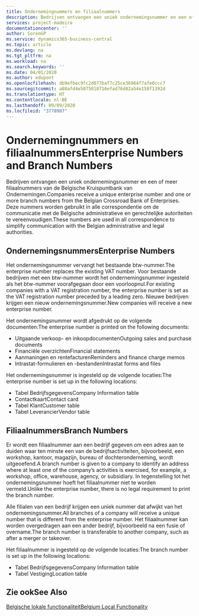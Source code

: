 ```yaml
---
title: Ondernemingnummers en filiaalnummers
description: Bedrijven ontvangen een uniek ondernemingsnummer en een of meer filiaalnummers van de Belgische Kruispuntbank van Ondernemingen. Deze nummers worden gebruikt in alle correspondentie om de communicatie met de Belgische administratieve en gerechtelijke autoriteiten te vereenvoudigen.
services: project-madeira
documentationcenter: ''
author: SorenGP
ms.service: dynamics365-business-central
ms.topic: article
ms.devlang: na
ms.tgt_pltfrm: na
ms.workload: na
ms.search.keywords: ''
ms.date: 04/01/2020
ms.author: edupont
ms.openlocfilehash: db9efbec9fc2d077baf7c25ce36964f7afe0ccc7
ms.sourcegitcommit: a80afd4e5075018716efad76d82a54e158f1392d
ms.translationtype: HT
ms.contentlocale: nl-BE
ms.lasthandoff: 09/09/2020
ms.locfileid: "3778987"
---
```

# <a name="enterprise-numbers-and-branch-numbers"></a><span data-ttu-id="48199-104">Ondernemingnummers en filiaalnummers</span><span class="sxs-lookup"><span data-stu-id="48199-104">Enterprise Numbers and Branch Numbers</span></span>
<span data-ttu-id="48199-105">Bedrijven ontvangen een uniek ondernemingsnummer en een of meer filiaalnummers van de Belgische Kruispuntbank van Ondernemingen.</span><span class="sxs-lookup"><span data-stu-id="48199-105">Companies receive a unique enterprise number and one or more branch numbers from the Belgian Crossroad Bank of Enterprises.</span></span> <span data-ttu-id="48199-106">Deze nummers worden gebruikt in alle correspondentie om de communicatie met de Belgische administratieve en gerechtelijke autoriteiten te vereenvoudigen.</span><span class="sxs-lookup"><span data-stu-id="48199-106">These numbers are used in all correspondence to simplify communication with the Belgian administrative and legal authorities.</span></span>  

## <a name="enterprise-numbers"></a><span data-ttu-id="48199-107">Ondernemingsnummers</span><span class="sxs-lookup"><span data-stu-id="48199-107">Enterprise Numbers</span></span>  
 <span data-ttu-id="48199-108">Het ondernemingsnummer vervangt het bestaande btw-nummer.</span><span class="sxs-lookup"><span data-stu-id="48199-108">The enterprise number replaces the existing VAT number.</span></span> <span data-ttu-id="48199-109">Voor bestaande bedrijven met een btw-nummer wordt het ondernemingsnummer ingesteld als het btw-nummer voorafgegaan door een voorloopnul.</span><span class="sxs-lookup"><span data-stu-id="48199-109">For existing companies with a VAT registration number, the enterprise number is set as the VAT registration number preceded by a leading zero.</span></span> <span data-ttu-id="48199-110">Nieuwe bedrijven krijgen een nieuw ondernemingsnummer.</span><span class="sxs-lookup"><span data-stu-id="48199-110">New companies will receive a new enterprise number.</span></span>  

 <span data-ttu-id="48199-111">Het ondernemingsnummer wordt afgedrukt op de volgende documenten:</span><span class="sxs-lookup"><span data-stu-id="48199-111">The enterprise number is printed on the following documents:</span></span>  

-   <span data-ttu-id="48199-112">Uitgaande verkoop- en inkoopdocumenten</span><span class="sxs-lookup"><span data-stu-id="48199-112">Outgoing sales and purchase documents</span></span>  
-   <span data-ttu-id="48199-113">Financiële overzichten</span><span class="sxs-lookup"><span data-stu-id="48199-113">Financial statements</span></span>  
-   <span data-ttu-id="48199-114">Aanmaningen en rentefacturen</span><span class="sxs-lookup"><span data-stu-id="48199-114">Reminders and finance charge memos</span></span>  
-   <span data-ttu-id="48199-115">Intrastat-formulieren en -bestanden</span><span class="sxs-lookup"><span data-stu-id="48199-115">Intrastat forms and files</span></span>  

<span data-ttu-id="48199-116">Het ondernemingsnummer is ingesteld op de volgende locaties:</span><span class="sxs-lookup"><span data-stu-id="48199-116">The enterprise number is set up in the following locations:</span></span>  

-   <span data-ttu-id="48199-117">Tabel Bedrijfsgegevens</span><span class="sxs-lookup"><span data-stu-id="48199-117">Company Information table</span></span>  
-   <span data-ttu-id="48199-118">Contactkaart</span><span class="sxs-lookup"><span data-stu-id="48199-118">Contact card</span></span>  
-   <span data-ttu-id="48199-119">Tabel Klant</span><span class="sxs-lookup"><span data-stu-id="48199-119">Customer table</span></span>  
-   <span data-ttu-id="48199-120">Tabel Leverancier</span><span class="sxs-lookup"><span data-stu-id="48199-120">Vendor table</span></span>  

## <a name="branch-numbers"></a><span data-ttu-id="48199-121">Filiaalnummers</span><span class="sxs-lookup"><span data-stu-id="48199-121">Branch Numbers</span></span>  
 <span data-ttu-id="48199-122">Er wordt een filiaalnummer aan een bedrijf gegeven om een adres aan te duiden waar ten minste een van de bedrijfsactiviteiten, bijvoorbeeld, een workshop, kantoor, magazijn, bureau of dochteronderneming, wordt uitgeoefend.</span><span class="sxs-lookup"><span data-stu-id="48199-122">A branch number is given to a company to identify an address where at least one of the company’s activities is exercised, for example, a workshop, office, warehouse, agency, or subsidiary.</span></span> <span data-ttu-id="48199-123">In tegenstelling tot het ondernemingsnummer hoeft het filiaalnummer niet te worden vermeld.</span><span class="sxs-lookup"><span data-stu-id="48199-123">Unlike the enterprise number, there is no legal requirement to print the branch number.</span></span>  

 <span data-ttu-id="48199-124">Alle filialen van een bedrijf krijgen een uniek nummer dat afwijkt van het ondernemingsnummer.</span><span class="sxs-lookup"><span data-stu-id="48199-124">All branches of a company will receive a unique number that is different from the enterprise number.</span></span> <span data-ttu-id="48199-125">Het filiaalnummer kan worden overgedragen aan een ander bedrijf, bijvoorbeeld na een fusie of overname.</span><span class="sxs-lookup"><span data-stu-id="48199-125">The branch number is transferable to another company, such as after a merger or takeover.</span></span>  

 <span data-ttu-id="48199-126">Het filiaalnummer is ingesteld op de volgende locaties:</span><span class="sxs-lookup"><span data-stu-id="48199-126">The branch number is set up in the following locations:</span></span>  

-   <span data-ttu-id="48199-127">Tabel Bedrijfsgegevens</span><span class="sxs-lookup"><span data-stu-id="48199-127">Company Information table</span></span>  
-   <span data-ttu-id="48199-128">Tabel Vestiging</span><span class="sxs-lookup"><span data-stu-id="48199-128">Location table</span></span>  

## <a name="see-also"></a><span data-ttu-id="48199-129">Zie ook</span><span class="sxs-lookup"><span data-stu-id="48199-129">See Also</span></span>  
 [<span data-ttu-id="48199-130">Belgische lokale functionaliteit</span><span class="sxs-lookup"><span data-stu-id="48199-130">Belgium Local Functionality</span></span>](belgium-local-functionality.md)
